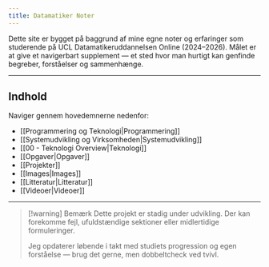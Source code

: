 ```yaml
---
title: Datamatiker Noter
---
```


Dette site er bygget på baggrund af mine egne noter og erfaringer som studerende på UCL Datamatikeruddannelsen Online (2024–2026). Målet er at give et navigerbart supplement — et sted hvor man hurtigt kan genfinde begreber, forståelser og sammenhænge.

---


## Indhold

Naviger gennem hovedemnerne nedenfor:

- [[Programmering og Teknologi|Programmering]]
- [[Systemudvikling og Virksomheden|Systemudvikling]]
- [[00 - Teknologi Overview|Teknologi]]
- [[Opgaver|Opgaver]]
- [[Projekter]]
- [[Images|Images]]
- [[Litteratur|Litteratur]]
- [[Videoer|Videoer]]

---

>[!warning] Bemærk
> Dette projekt er stadig under udvikling. Der kan forekomme fejl, ufuldstændige sektioner eller midlertidige formuleringer.
>
> Jeg opdaterer løbende i takt med studiets progression og egen forståelse — brug det gerne, men dobbeltcheck ved tvivl.